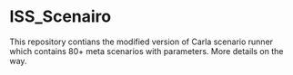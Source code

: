 # ISS_Scenairo
This repository contians the modified version of Carla scenario runner which contains 80+ meta scenarios with parameters. More details on the way.